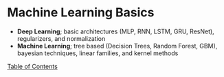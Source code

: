 # Machine Learning Basics
- **Deep Learning**; basic architectures (MLP, RNN, LSTM, GRU, ResNet), regularizers, and normalization
- **Machine Learning**; tree based (Decision Trees, Random Forest, GBM), bayesian techniques, linear families, and kernel methods

[Table of Contents](./toc.md)

